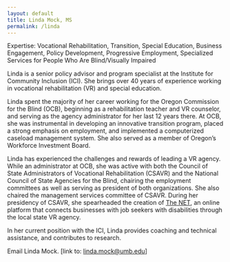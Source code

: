 ```yaml
---
layout: default
title: Linda Mock, MS 
permalink: /linda
---
```

<!--<img src="/imgs/russ.jpg" alt="Russ Thelin" class="float-left padding-right">-->

Expertise: Vocational Rehabilitation, Transition, Special Education, Business Engagement, Policy Development, Progressive Employment, Specialized Services for People Who Are Blind/Visually Impaired

Linda is a senior policy advisor and program specialist at the Institute for Community Inclusion (ICI). She brings over 40 years of experience working in vocational rehabilitation (VR) and special education.  

Linda spent the majority of her career working for the Oregon Commission for the Blind (OCB), beginning as a rehabilitation teacher and VR counselor, and serving as the agency administrator for her last 12 years there. At OCB, she was instrumental in developing an innovative transition program, placed a strong emphasis on employment, and implemented a computerized caseload management system. She also served as a member of Oregon’s Workforce Investment Board. 

Linda has experienced the challenges and rewards of leading a VR agency. While an administrator at OCB, she was active with both the Council of State Administrators of Vocational Rehabilitation (CSAVR) and the National Council of State Agencies for the Blind, chairing the employment committees as well as serving as president of both organizations. She also chaired the management services committee of CSAVR. During her presidency of CSAVR, she spearheaded the creation of <a href="https://www.csavr.org/the-net">The NET</a>, an online platform that connects businesses with job seekers with disabilities through the local state VR agency.  

In her current position with the ICI, Linda provides coaching and technical assistance, and contributes to research.

Email Linda Mock. [link to: linda.mock@umb.edu]